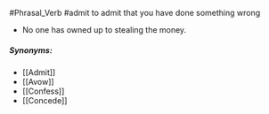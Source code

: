 #Phrasal_Verb
#admit
to admit that you have done something wrong

- No one has owned up to stealing the money.

##### Synonyms:
- [[Admit]]
- [[Avow]]
- [[Confess]]
- [[Concede]]